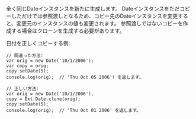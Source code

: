 全く同じDateインスタンスを新たに生成します。
Dateインスタンスをただコピーしただけでは参照渡しとなるため、コピー先のDateインスタンスを変更すると、変更元のインスタンスの値も変更されます。
参照渡しではないコピーを作成する場合はクローンを生成する必要があります。

日付を正しくコピーする例:

    // 間違った方法:
    var orig = new Date('10/1/2006');
    var copy = orig;
    copy.setDate(5);
    console.log(orig);  // 'Thu Oct 05 2006'! を返します。

    // 正しい方法:
    var orig = new Date('10/1/2006'),
    copy = Ext.Date.clone(orig);
    copy.setDate(5);
    console.log(orig);  // 'Thu Oct 01 2006' を返します。
